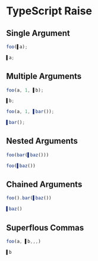# TypeScript Raise
## Single Argument
```typescript
foo(▌a);
```
```typescript
▌a;
```

## Multiple Arguments
```typescript
foo(a, 1, ▌b);
```
```typescript
▌b;
```

```typescript
foo(a, 1, ▌bar());
```
```typescript
▌bar();
```

## Nested Arguments
```typescript
foo(bar(▌baz()))
```
```typescript
foo(▌baz())
```

## Chained Arguments
```TypeScript
foo().bar(▌baz())
```
```TypeScript
▌baz()
```

## Superflous Commas
```typescript
foo(a, ▌b,,,)
```
```typescript
▌b
```